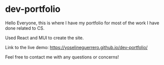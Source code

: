 # dev-portfolio

Hello Everyone, this is where I have my portfolio for most of the work I have done related to CS.

Used React and MUI to create the site.

Link to the live demo: https://yoselineguerrero.github.io/dev-portfolio/

Feel free to contact me with any questions or concerns!
